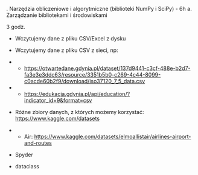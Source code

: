 . Narzędzia obliczeniowe i algorytmiczne (biblioteki NumPy i SciPy) - 6h
a. Zarządzanie bibliotekami i środowiskami

3 godz.


- Wczytujemy dane z pliku CSV/Excel z dysku
- Wczytujemy dane z pliku CSV z sieci, np:
- - https://otwartedane.gdynia.pl/dataset/137d9441-c3cf-488e-b2d7-fa3e3e3ddc63/resource/3351b5b0-c269-4c44-8099-c0acde60b2f9/download/iso37120_7_5_data.csv
- - https://edukacja.gdynia.pl/api/education/?indicator_id=9&format=csv
- Różne zbiory danych, z których możemy korzystać: https://www.kaggle.com/datasets
- - Air: https://www.kaggle.com/datasets/elmoallistair/airlines-airport-and-routes

- Spyder
- dataclass